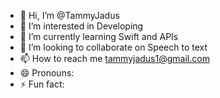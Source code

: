 - 👋 Hi, I’m @TammyJadus
- 👀 I’m interested in Developing
- 🌱 I’m currently learning Swift and APIs
- 💞️ I’m looking to collaborate on Speech to text
- 📫 How to reach me tammyjadus1@gmail.com
- 😄 Pronouns: 
- ⚡ Fun fact: 

<!---
TammyJadus/TammyJadus is a ✨ special ✨ repository because its `README.md` (this file) appears on your GitHub profile.
You can click the Preview link to take a look at your changes.
--->
